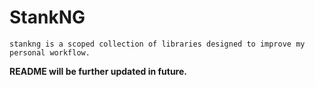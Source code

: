 # **StankNG**

```
stankng is a scoped collection of libraries designed to improve my personal workflow.
```

**README will be further updated in future.**
